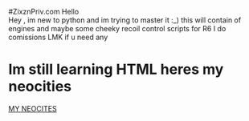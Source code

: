#ZixznPriv.com Hello                                                                                           
Hey , im new to python and im trying to master it :_) this will contain of engines and maybe some cheeky recoil control scripts for R6 I do comissions LMK if u need any

# Im still learning HTML heres my neocities 
[MY NEOCITES
](https://zixznpriv.neocities.org/)
